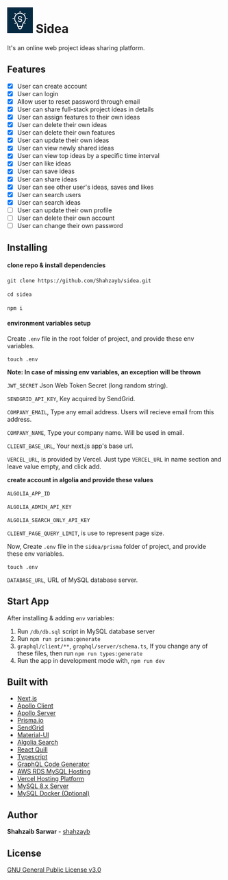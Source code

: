 # <span><img src="public/apple-touch-icon-120x120.png" width="60" title="Sidea logo"></span> Sidea

It's an online web project ideas sharing platform.

## Features

- [x] User can create account
- [x] User can login
- [x] Allow user to reset password through email
- [x] User can share full-stack project ideas in details
- [x] User can assign features to their own ideas
- [x] User can delete their own ideas
- [x] User can delete their own features
- [x] User can update their own ideas
- [x] User can view newly shared ideas
- [x] User can view top ideas by a specific time interval
- [x] User can like ideas
- [x] User can save ideas
- [x] User can share ideas
- [x] User can see other user's ideas, saves and likes
- [x] User can search users
- [x] User can search ideas
- [ ] User can update their own profile
- [ ] User can delete their own account
- [ ] User can change their own password

## Installing

#### clone repo & install dependencies

```
git clone https://github.com/Shahzayb/sidea.git

cd sidea

npm i
```

#### environment variables setup

Create `.env` file in the root folder of project, and provide these env variables.

```
touch .env
```

**Note: In case of missing env variables, an exception will be thrown**

`JWT_SECRET` Json Web Token Secret (long random string).

`SENDGRID_API_KEY`, Key acquired by SendGrid.

`COMPANY_EMAIL`, Type any email address. Users will recieve email from this address.

`COMPANY_NAME`, Type your company name. Will be used in email.

`CLIENT_BASE_URL`, Your next.js app's base url.

`VERCEL_URL`, is provided by Vercel. Just type `VERCEL_URL` in name section and leave value empty, and click add.

**create account in algolia and provide these values**

`ALGOLIA_APP_ID`

`ALGOLIA_ADMIN_API_KEY`

`ALGOLIA_SEARCH_ONLY_API_KEY`

`CLIENT_PAGE_QUERY_LIMIT`, is use to represent page size.

Now, Create `.env` file in the `sidea/prisma` folder of project, and provide these env variables.

```
touch .env
```

`DATABASE_URL`, URL of MySQL database server.

## Start App

After installing & adding `env` variables:

1. Run `/db/db.sql` script in MySQL database server
2. Run `npm run prisma:generate`
3. `graphql/client/**`, `graphql/server/schema.ts`, If you change any of these files, then run `npm run types:generate`
4. Run the app in development mode with, `npm run dev`

## Built with

- [Next.js](https://nextjs.org/)
- [Apollo Client](https://www.apollographql.com/docs/react/get-started/)
- [Apollo Server](https://www.apollographql.com/docs/apollo-server/getting-started/)
- [Prisma.io](https://www.prisma.io/)
- [SendGrid](https://sendgrid.com/)
- [Material-UI](https://material-ui.com/)
- [Algolia Search](https://www.algolia.com/)
- [React Quill](https://github.com/zenoamaro/react-quill)
- [Typescript](https://www.typescriptlang.org/)
- [GraphQL Code Generator](https://graphql-code-generator.com/)
- [AWS RDS MySQL Hosting](https://aws.amazon.com/rds/)
- [Vercel Hosting Platform](https://vercel.com/)
- [MySQL 8.x Server](https://dev.mysql.com/doc/refman/8.0/en/)
- [MySQL Docker (Optional)](https://hub.docker.com/_/mysql)

## Author

**Shahzaib Sarwar** - [shahzayb](https://github.com/shahzayb)

## License

[GNU General Public License v3.0](https://github.com/Shahzayb/sidea/blob/master/LICENSE)

